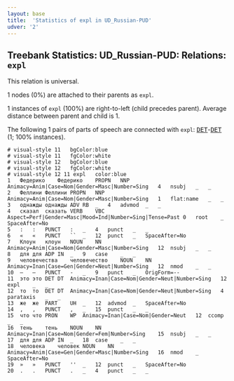 ```yaml
---
layout: base
title:  'Statistics of expl in UD_Russian-PUD'
udver: '2'
---
```


## Treebank Statistics: UD_Russian-PUD: Relations: `expl`

This relation is universal.

1 nodes (0%) are attached to their parents as `expl`.

1 instances of `expl` (100%) are right-to-left (child precedes parent).
Average distance between parent and child is 1.

The following 1 pairs of parts of speech are connected with `expl`: <tt><a href="ru_pud-pos-DET.html">DET</a></tt>-<tt><a href="ru_pud-pos-DET.html">DET</a></tt> (1; 100% instances).


~~~ conllu
# visual-style 11	bgColor:blue
# visual-style 11	fgColor:white
# visual-style 12	bgColor:blue
# visual-style 12	fgColor:white
# visual-style 12 11 expl	color:blue
1	Федерико	Федерико	PROPN	NNP	Animacy=Anim|Case=Nom|Gender=Masc|Number=Sing	4	nsubj	_	_
2	Феллини	Феллини	PROPN	NNP	Animacy=Anim|Case=Nom|Gender=Masc|Number=Sing	1	flat:name	_	_
3	однажды	однажды	ADV	RB	_	4	advmod	_	_
4	сказал	сказать	VERB	VBC	Aspect=Perf|Gender=Masc|Mood=Ind|Number=Sing|Tense=Past	0	root	_	SpaceAfter=No
5	:	:	PUNCT	:	_	4	punct	_	_
6	«	«	PUNCT	``	_	12	punct	_	SpaceAfter=No
7	Клоун	клоун	NOUN	NN	Animacy=Anim|Case=Nom|Gender=Masc|Number=Sing	12	nsubj	_	_
8	для	для	ADP	IN	_	9	case	_	_
9	человечества	человечество	NOUN	NN	Animacy=Inan|Case=Gen|Gender=Neut|Number=Sing	12	nmod	_	_
10	—	—	PUNCT	-	_	9	punct	_	OrigForm=--
11	это	это	DET	DT	Animacy=Inan|Case=Nom|Gender=Neut|Number=Sing	12	expl	_	_
12	то	то	DET	DT	Animacy=Inan|Case=Nom|Gender=Neut|Number=Sing	4	parataxis	_	_
13	же	же	PART	UH	_	12	advmod	_	SpaceAfter=No
14	,	,	PUNCT	,	_	15	punct	_	_
15	что	что	PRON	WP	Animacy=Inan|Case=Nom|Gender=Neut	12	ccomp	_	_
16	тень	тень	NOUN	NN	Animacy=Inan|Case=Nom|Gender=Fem|Number=Sing	15	nsubj	_	_
17	для	для	ADP	IN	_	18	case	_	_
18	человека	человек	NOUN	NN	Animacy=Anim|Case=Gen|Gender=Masc|Number=Sing	16	nmod	_	SpaceAfter=No
19	»	»	PUNCT	''	_	12	punct	_	SpaceAfter=No
20	.	.	PUNCT	.	_	4	punct	_	_

~~~


